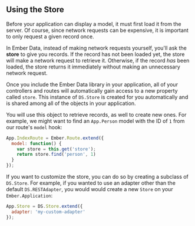 ## Using the Store

Before your application can display a model, it must first load it from
the server. Of course, since network requests can be expensive, it is
important to only request a given record once. 

In Ember Data, instead of making network requests yourself, you'll ask
the **store** to give you records. If the record has not been loaded
yet, the store will make a network request to retrieve it. Otherwise, if
the record _has_ been loaded, the store returns it immediately without
making an unnecessary network request.

Once you include the Ember Data library in your application, all of your
controllers and routes will automatically gain access to a new property
called `store`. This instance of `DS.Store` is created for you
automatically and is shared among all of the objects in your
application.

You will use this object to retrieve records, as well to create new
ones. For example, we might want to find an `App.Person` model with the ID of `1`
from our route's `model` hook:

```js
App.IndexRoute = Ember.Route.extend({
  model: function() {
    var store = this.get('store');
    return store.find('person', 1)
  }
});
```

If you want to customize the store, you can do so by creating a subclass
of `DS.Store`. For example, if you wanted to use an adapter other than the
default `DS.RESTAdapter`, you would would create a new `Store` on your
`Ember.Application`:

```js
App.Store = DS.Store.extend({
  adapter: 'my-custom-adapter'
});
```
